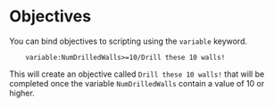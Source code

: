 #  Objectives
You can bind objectives to scripting using the `variable` keyword.

```mms
	variable:NumDrilledWalls>=10/Drill these 10 walls!
```

This will create an objective called `Drill these 10 walls!` that will be completed once the variable `NumDrilledWalls` contain a value of 10 or higher.